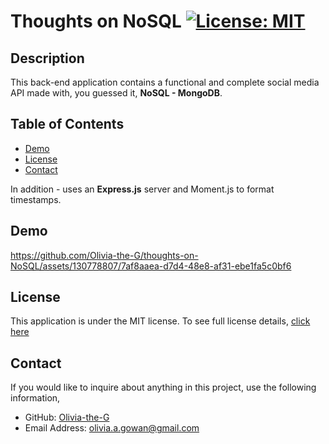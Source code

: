 # Thoughts on NoSQL [![License: MIT](https://img.shields.io/badge/License-MIT-yellow?style=flat-square&link=https%3A%2F%2Fopensource.org%2Flicense%2Fmit%2F)](https://opensource.org/license/mit/)

## Description 
This back-end application contains a functional and complete social media API made with, you guessed it, **NoSQL - MongoDB**.

## Table of Contents

- [Demo](#demo)
- [License](#license)
- [Contact](#contact)

In addition - uses an **Express.js** server and Moment.js to format timestamps. 

## Demo

https://github.com/Olivia-the-G/thoughts-on-NoSQL/assets/130778807/7af8aaea-d7d4-48e8-af31-ebe1fa5c0bf6

## License
This application is under the MIT license. To see full license details, [click here](https://opensource.org/license/mit/)

## Contact

If you would like to inquire about anything in this project, use the following information,
- GitHub: [Olivia-the-G](https://github.com/Olivia-the-G)
- Email Address: olivia.a.gowan@gmail.com
